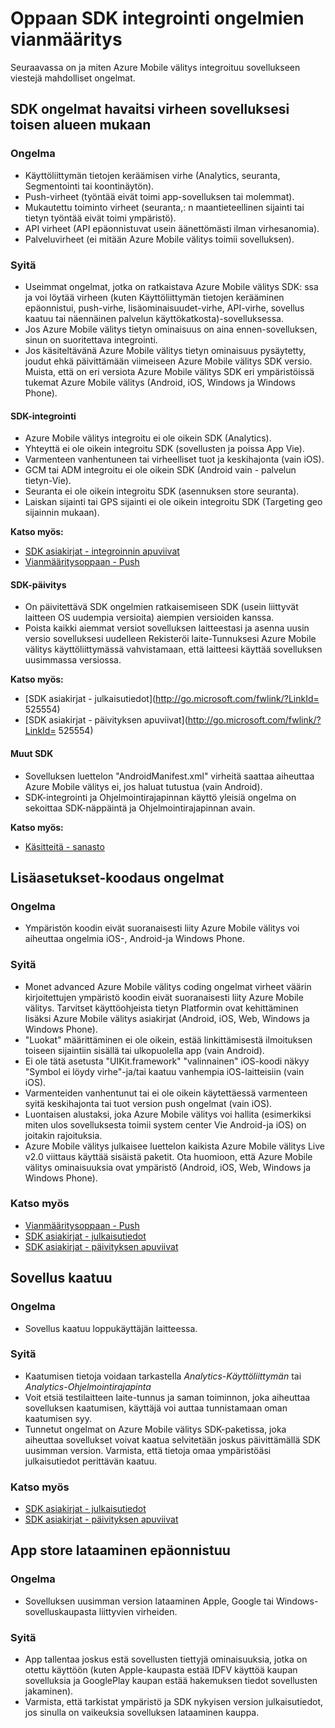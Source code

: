<properties 
   pageTitle="Azure Vianmääritysoppaan - SDK Mobile välitys" 
   description="Vianmääritys SDK integrointi ongelmat Azure Mobile välitys" 
   services="mobile-engagement" 
   documentationCenter="" 
   authors="piyushjo" 
   manager="dwrede" 
   editor=""/>

<tags
   ms.service="mobile-engagement"
   ms.devlang="na"
   ms.topic="article"
   ms.tgt_pltfrm="mobile-multiple"
   ms.workload="mobile" 
   ms.date="08/19/2016"
   ms.author="piyushjo"/>

# <a name="troubleshooting-guide-for-sdk-integration-issues"></a>Oppaan SDK integrointi ongelmien vianmääritys

Seuraavassa on ja miten Azure Mobile välitys integroituu sovellukseen viestejä mahdolliset ongelmat.

## <a name="sdk-issues-discovered-by-a-failure-in-another-area-of-your-application"></a>SDK ongelmat havaitsi virheen sovelluksesi toisen alueen mukaan

### <a name="issue"></a>Ongelma
- Käyttöliittymän tietojen keräämisen virhe (Analytics, seuranta, Segmentointi tai koontinäytön).
- Push-virheet (työntää eivät toimi app-sovelluksen tai molemmat).
- Mukautettu toiminto virheet (seuranta,: n maantieteellinen sijainti tai tietyn työntää eivät toimi ympäristö).
- API virheet (API epäonnistuvat usein äänettömästi ilman virhesanomia).
- Palveluvirheet (ei mitään Azure Mobile välitys toimii sovelluksen).

### <a name="causes"></a>Syitä

- Useimmat ongelmat, jotka on ratkaistava Azure Mobile välitys SDK: ssa ja voi löytää virheen (kuten Käyttöliittymän tietojen kerääminen epäonnistui, push-virhe, lisäominaisuudet-virhe, API-virhe, sovellus kaatuu tai näennäinen palvelun käyttökatkosta)-sovelluksessa.  
- Jos Azure Mobile välitys tietyn ominaisuus on aina ennen-sovelluksen, sinun on suoritettava integrointi. 
- Jos käsiteltävänä Azure Mobile välitys tietyn ominaisuus pysäytetty, joudut ehkä päivittämään viimeiseen Azure Mobile välitys SDK versio. Muista, että on eri versiota Azure Mobile välitys SDK eri ympäristöissä tukemat Azure Mobile välitys (Android, iOS, Windows ja Windows Phone).

#### <a name="sdk-integration"></a>SDK-integrointi

- Azure Mobile välitys integroitu ei ole oikein SDK (Analytics).
- Yhteyttä ei ole oikein integroitu SDK (sovellusten ja poissa App Vie).
- Varmenteen vanhentuneen tai virheelliset tuot ja keskihajonta (vain iOS).
- GCM tai ADM integroitu ei ole oikein SDK (Android vain - palvelun tietyn-Vie).
- Seuranta ei ole oikein integroitu SDK (asennuksen store seuranta).
- Laiskan sijainti tai GPS sijainti ei ole oikein integroitu SDK (Targeting geo sijainnin mukaan).


**Katso myös:**

- [SDK asiakirjat - integroinnin apuviivat][Link 5] 
- [Vianmääritysoppaan - Push][Link 23]

#### <a name="sdk-upgrade"></a>SDK-päivitys

- On päivitettävä SDK ongelmien ratkaisemiseen SDK (usein liittyvät laitteen OS uudempia versioita) aiempien versioiden kanssa.
- Poista kaikki aiemmat versiot sovelluksen laitteestasi ja asenna uusin versio sovelluksesi uudelleen Rekisteröi laite-Tunnuksesi Azure Mobile välitys käyttöliittymässä vahvistamaan, että laitteesi käyttää sovelluksen uusimmassa versiossa.

**Katso myös:**

- [SDK asiakirjat - julkaisutiedot](http://go.microsoft.com/fwlink/?LinkId= 525554) 
- [SDK asiakirjat - päivityksen apuviivat](http://go.microsoft.com/fwlink/?LinkId= 525554)

#### <a name="sdk-other"></a>Muut SDK

- Sovelluksen luettelon "AndroidManifest.xml" virheitä saattaa aiheuttaa Azure Mobile välitys ei, jos haluat tutustua (vain Android).
- SDK-integrointi ja Ohjelmointirajapinnan käyttö yleisiä ongelma on sekoittaa SDK-näppäintä ja Ohjelmointirajapinnan avain.

**Katso myös:**

- [Käsitteitä - sanasto][Link 6]

## <a name="advanced-coding-issues"></a>Lisäasetukset-koodaus ongelmat

### <a name="issue"></a>Ongelma
-  Ympäristön koodin eivät suoranaisesti liity Azure Mobile välitys voi aiheuttaa ongelmia iOS-, Android-ja Windows Phone.

### <a name="causes"></a>Syitä

- Monet advanced Azure Mobile välitys coding ongelmat virheet väärin kirjoitettujen ympäristö koodin eivät suoranaisesti liity Azure Mobile välitys. Tarvitset käyttöohjeista tietyn Platformin ovat kehittäminen lisäksi Azure Mobile välitys asiakirjat (Android, iOS, Web, Windows ja Windows Phone).
- "Luokat" määrittäminen ei ole oikein, estää linkittämisestä ilmoituksen toiseen sijaintiin sisällä tai ulkopuolella app (vain Android). 
- Ei ole tätä asetusta "UIKit.framework" "valinnainen" iOS-koodi näkyy "Symbol ei löydy virhe"-ja/tai kaatuu vanhempia iOS-laitteisiin (vain iOS).
- Varmenteiden vanhentunut tai ei ole oikein käytettäessä varmenteen syitä keskihajonta tai tuot version push ongelmat (vain iOS).
- Luontaisen alustaksi, joka Azure Mobile välitys voi hallita (esimerkiksi miten ulos sovelluksesta toimii system center Vie Android-ja iOS) on joitakin rajoituksia.
- Azure Mobile välitys julkaisee luettelon kaikista Azure Mobile välitys Live v2.0 viittaus käyttää sisäistä paketit. Ota huomioon, että Azure Mobile välitys ominaisuuksia ovat ympäristö (Android, iOS, Web, Windows ja Windows Phone).

### <a name="see-also"></a>Katso myös

 - [Vianmääritysoppaan - Push][Link 23] 
 - [SDK asiakirjat - julkaisutiedot][Link 5]
 - [SDK asiakirjat - päivityksen apuviivat][Link 5]

## <a name="application-crashes"></a>Sovellus kaatuu

### <a name="issue"></a>Ongelma
- Sovellus kaatuu loppukäyttäjän laitteessa.

### <a name="causes"></a>Syitä

- Kaatumisen tietoja voidaan tarkastella *Analytics-Käyttöliittymän* tai *Analytics-Ohjelmointirajapinta*
- Voit etsiä testilaitteen laite-tunnus ja saman toiminnon, joka aiheuttaa sovelluksen kaatumisen, käyttäjä voi auttaa tunnistamaan oman kaatumisen syy.
- Tunnetut ongelmat on Azure Mobile välitys SDK-paketissa, joka aiheuttaa sovellukset voivat kaatua selvitetään joskus päivittämällä SDK uusimman version. Varmista, että tietoja omaa ympäristöäsi julkaisutiedot perittävän kaatuu.

### <a name="see-also"></a>Katso myös

- [SDK asiakirjat - julkaisutiedot][Link 5]
- [SDK asiakirjat - päivityksen apuviivat][Link 5]

## <a name="app-store-upload-failures"></a>App store lataaminen epäonnistuu

### <a name="issue"></a>Ongelma
- Sovelluksen uusimman version lataaminen Apple, Google tai Windows-sovelluskaupasta liittyvien virheiden.

### <a name="causes"></a>Syitä

- App tallentaa joskus estä sovellusten tiettyjä ominaisuuksia, jotka on otettu käyttöön (kuten Apple-kaupasta estää IDFV käyttöä kaupan sovelluksia ja GooglePlay kaupan estää hakemuksen tiedot sovellusten jakaminen). 
- Varmista, että tarkistat ympäristö ja SDK nykyisen version julkaisutiedot, jos sinulla on vaikeuksia sovelluksen lataaminen kauppa.

<!--Link references-->
[Link 1]: mobile-engagement-user-interface.md
[Link 2]: mobile-engagement-troubleshooting-guide.md
[Link 3]: mobile-engagement-how-tos.md
[Link 4]: http://go.microsoft.com/fwlink/?LinkID=525553
[Link 5]: http://go.microsoft.com/fwlink/?LinkID=525554
[Link 6]: http://go.microsoft.com/fwlink/?LinkId=525555
[Link 7]: https://account.windowsazure.com/PreviewFeatures
[Link 8]: https://social.msdn.microsoft.com/Forums/azure/en-US/home?forum=azuremobileengagement
[Link 9]: http://azure.microsoft.com/en-us/services/mobile-engagement/
[Link 10]: http://azure.microsoft.com/en-us/documentation/services/mobile-engagement/
[Link 11]: http://azure.microsoft.com/en-us/pricing/details/mobile-engagement/
[Link 12]: mobile-engagement-user-interface-navigation.md
[Link 13]: mobile-engagement-user-interface-home.md
[Link 14]: mobile-engagement-user-interface-my-account.md
[Link 15]: mobile-engagement-user-interface-analytics.md
[Link 16]: mobile-engagement-user-interface-monitor.md
[Link 17]: mobile-engagement-user-interface-reach.md
[Link 18]: mobile-engagement-user-interface-segments.md
[Link 19]: mobile-engagement-user-interface-dashboard.md
[Link 20]: mobile-engagement-user-interface-settings.md
[Link 21]: mobile-engagement-troubleshooting-guide-analytics.md
[Link 22]: mobile-engagement-troubleshooting-guide-apis.md
[Link 23]: mobile-engagement-troubleshooting-guide-push-reach.md
[Link 24]: mobile-engagement-troubleshooting-guide-service.md
[Link 25]: mobile-engagement-troubleshooting-guide-sdk.md
[Link 26]: mobile-engagement-troubleshooting-guide-sr-info.md
[Link 27]: mobile-engagement-user-interface-reach-campaign.md
[Link 28]: mobile-engagement-user-interface-reach-criterion.md
[Link 29]: mobile-engagement-user-interface-reach-content.md
 
